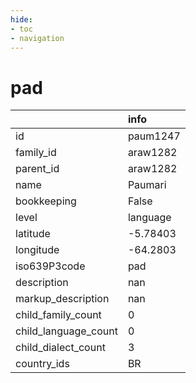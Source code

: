 ```yaml
---
hide:
- toc
- navigation
---
```

# pad
|                      | info     |
|:---------------------|:---------|
| id                   | paum1247 |
| family_id            | araw1282 |
| parent_id            | araw1282 |
| name                 | Paumari  |
| bookkeeping          | False    |
| level                | language |
| latitude             | -5.78403 |
| longitude            | -64.2803 |
| iso639P3code         | pad      |
| description          | nan      |
| markup_description   | nan      |
| child_family_count   | 0        |
| child_language_count | 0        |
| child_dialect_count  | 3        |
| country_ids          | BR       |
